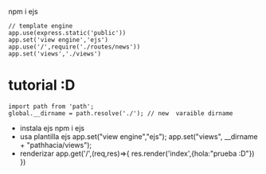 npm i ejs

```
// template engine  
app.use(express.static('public'))
app.set('view engine','ejs')
app.use('/',require('./routes/news'))
app.set('views','./views')
```

# tutorial :D
```
import path from 'path';
global.__dirname = path.resolve('./'); // new  varaible dirname 
```


- instala ejs
npm i ejs
- usa plantilla ejs
app.set("view engine","ejs");
app.set("views", __dirname + "pathhacia/views");
- renderizar
app.get('/',(req,res)=>{
res.render('index',{hola:"prueba :D"})
})
